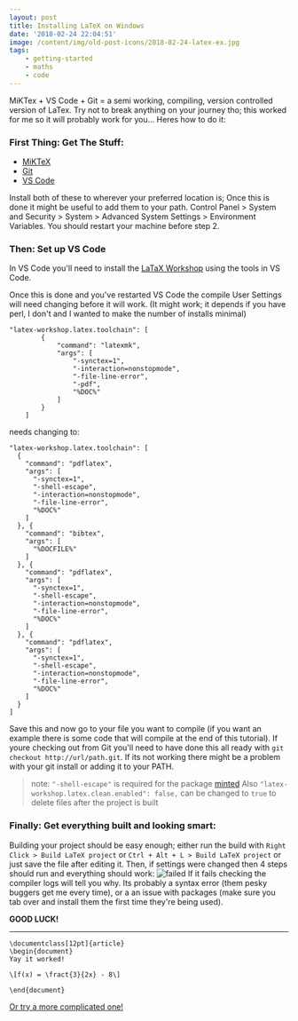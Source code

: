 ```yaml
---
layout: post
title: Installing LaTeX on Windows
date: '2018-02-24 22:04:51'
image: /content/img/old-post-icons/2018-02-24-latex-ex.jpg
tags:
    - getting-started
    - maths
    - code
---
```


MiKTex + VS Code + Git = a semi working, compiling, version controlled version of LaTex. Try not to break anything on your journey tho; this worked for me so it will probably work for you... Heres how to do it:

### First Thing: Get The Stuff:

-   [MiKTeX](https://miktex.org/download)
-   [Git](https://git-scm.com/)
-   [VS Code](https://code.visualstudio.com/)

Install both of these to wherever your preferred location is; Once this is done it might be useful to add them to your path. Control Panel > System and Security > System > Advanced System Settings > Environment Variables. You should restart your machine before step 2.

### Then: Set up VS Code

In VS Code you'll need to install the [LaTaX Workshop](https://marketplace.visualstudio.com/items?itemName=James-Yu.latex-workshop) using the tools in VS Code.

Once this is done and you've restarted VS Code the compile User Settings will need changing before it will work. (It might work; it depends if you have perl, I don't and I wanted to make the number of installs minimal)

```
"latex-workshop.latex.toolchain": [
        {
            "command": "latexmk",
            "args": [
                "-synctex=1",
                "-interaction=nonstopmode",
                "-file-line-error",
                "-pdf",
                "%DOC%"
            ]
        }
    ]
```

needs changing to:

```
"latex-workshop.latex.toolchain": [
  {
    "command": "pdflatex",
    "args": [
      "-synctex=1",
      "-shell-escape",
      "-interaction=nonstopmode",
      "-file-line-error",
      "%DOC%"
    ]
  }, {
    "command": "bibtex",
    "args": [
      "%DOCFILE%"
    ]
  }, {
    "command": "pdflatex",
    "args": [
      "-synctex=1",
      "-shell-escape",
      "-interaction=nonstopmode",
      "-file-line-error",
      "%DOC%"
    ]
  }, {
    "command": "pdflatex",
    "args": [
      "-synctex=1",
      "-shell-escape",
      "-interaction=nonstopmode",
      "-file-line-error",
      "%DOC%"
    ]
  }
]
```

Save this and now go to your file you want to compile (if you want an example there is some code that will compile at the end of this tutorial). If youre checking out from Git you'll need to have done this all ready with `git checkout http://url/path.git`. If its not working there might be a problem with your git install or adding it to your PATH.

> note: `"-shell-escape"` is required for the package [minted](https://github.com/gpoore/minted)
> Also `"latex-workshop.latex.clean.enabled": false,` can be changed to `true` to delete files after the project is built

### Finally: Get everything built and looking smart:

Building your project should be easy enough; either run the build with `Right Click > Build LaTeX project` or `Ctrl + Alt + L > Build LaTeX project` or just save the file after editing it. Then, if settings were changed then 4 steps should run and everything should work:
![failed](..assets/img/content/2018/03/failed.png)
If it fails checking the compiler logs will tell you why. Its probably a syntax error (them pesky buggers get me every time), or a an issue with packages (make sure you tab over and install them the first time they're being used).

**GOOD LUCK!**

---

```
\documentclass[12pt]{article}
\begin{document}
Yay it worked!

\[f(x) = \fract{3}{2x} - 8\]

\end{document}
```

[Or try a more complicated one!](http://physics.clarku.edu/sip/tutorials/TeX/intro.html)

